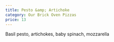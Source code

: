 ```yaml
---
title: Pesto &amp; Artichoke
category: Our Brick Oven Pizzas
price: 13
---
```

Basil pesto, artichokes, baby spinach, mozzarella